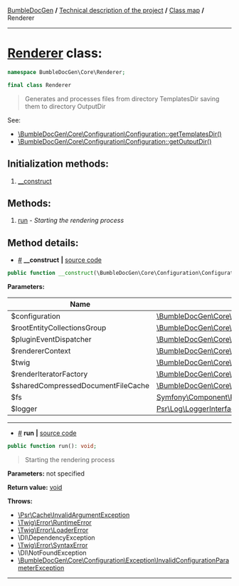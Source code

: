 <!-- {% raw %} -->
<embed> <a href="/docs/README.md">BumbleDocGen</a> <b>/</b> <a href="/docs/tech/readme.md">Technical description of the project</a> <b>/</b> <a href="/docs/tech/map.md">Class map</a> <b>/</b> Renderer<hr> </embed>

<h1>
    <a href="https://github.com/bumble-tech/bumble-doc-gen/blob/master/src/Core/Renderer/Renderer.php#L31">Renderer</a> class:
</h1>





```php
namespace BumbleDocGen\Core\Renderer;

final class Renderer
```

<blockquote>Generates and processes files from directory TemplatesDir saving them to directory OutputDir</blockquote>

See:
<ul>
    <li>
        <a href="/docs/tech/classes/Configuration.md#mgettemplatesdir">\BumbleDocGen\Core\Configuration\Configuration::getTemplatesDir()</a>    </li>
    <li>
        <a href="/docs/tech/classes/Configuration.md#mgetoutputdir">\BumbleDocGen\Core\Configuration\Configuration::getOutputDir()</a>    </li>
</ul>






<h2>Initialization methods:</h2>

<ol>
<li>
    <a href="#m-construct">__construct</a>
    </li>
</ol>

<h2>Methods:</h2>

<ol>
<li>
    <a href="#mrun">run</a>
    - <i>Starting the rendering process</i></li>
</ol>







<h2>Method details:</h2>

<div class='method_description-block'>

<ul>
<li><a name="m-construct" href="#m-construct">#</a>
 <b>__construct</b>
    <b>|</b> <a href="https://github.com/bumble-tech/bumble-doc-gen/blob/master/src/Core/Renderer/Renderer.php#L33">source code</a></li>
</ul>

```php
public function __construct(\BumbleDocGen\Core\Configuration\Configuration $configuration, \BumbleDocGen\Core\Parser\Entity\RootEntityCollectionsGroup $rootEntityCollectionsGroup, \BumbleDocGen\Core\Plugin\PluginEventDispatcher $pluginEventDispatcher, \BumbleDocGen\Core\Renderer\Context\RendererContext $rendererContext, \BumbleDocGen\Core\Renderer\Twig\MainTwigEnvironment $twig, \BumbleDocGen\Core\Renderer\RendererIteratorFactory $renderIteratorFactory, \BumbleDocGen\Core\Cache\SharedCompressedDocumentFileCache $sharedCompressedDocumentFileCache, \Symfony\Component\Filesystem\Filesystem $fs, \Psr\Log\LoggerInterface $logger);
```



<b>Parameters:</b>

<table>
    <thead>
    <tr>
        <th>Name</th>
        <th>Type</th>
        <th>Description</th>
    </tr>
    </thead>
    <tbody>
            <tr>
            <td>$configuration</td>
            <td><a href='https://github.com/bumble-tech/bumble-doc-gen/blob/master/src/Core/Configuration/Configuration.php'>\BumbleDocGen\Core\Configuration\Configuration</a></td>
            <td>-</td>
        </tr>
            <tr>
            <td>$rootEntityCollectionsGroup</td>
            <td><a href='https://github.com/bumble-tech/bumble-doc-gen/blob/master/src/Core/Parser/Entity/RootEntityCollectionsGroup.php'>\BumbleDocGen\Core\Parser\Entity\RootEntityCollectionsGroup</a></td>
            <td>-</td>
        </tr>
            <tr>
            <td>$pluginEventDispatcher</td>
            <td><a href='https://github.com/bumble-tech/bumble-doc-gen/blob/master/src/Core/Plugin/PluginEventDispatcher.php'>\BumbleDocGen\Core\Plugin\PluginEventDispatcher</a></td>
            <td>-</td>
        </tr>
            <tr>
            <td>$rendererContext</td>
            <td><a href='https://github.com/bumble-tech/bumble-doc-gen/blob/master/src/Core/Renderer/Context/RendererContext.php'>\BumbleDocGen\Core\Renderer\Context\RendererContext</a></td>
            <td>-</td>
        </tr>
            <tr>
            <td>$twig</td>
            <td><a href='https://github.com/bumble-tech/bumble-doc-gen/blob/master/src/Core/Renderer/Twig/MainTwigEnvironment.php'>\BumbleDocGen\Core\Renderer\Twig\MainTwigEnvironment</a></td>
            <td>-</td>
        </tr>
            <tr>
            <td>$renderIteratorFactory</td>
            <td><a href='https://github.com/bumble-tech/bumble-doc-gen/blob/master/src/Core/Renderer/RendererIteratorFactory.php'>\BumbleDocGen\Core\Renderer\RendererIteratorFactory</a></td>
            <td>-</td>
        </tr>
            <tr>
            <td>$sharedCompressedDocumentFileCache</td>
            <td><a href='https://github.com/bumble-tech/bumble-doc-gen/blob/master/src/Core/Cache/SharedCompressedDocumentFileCache.php'>\BumbleDocGen\Core\Cache\SharedCompressedDocumentFileCache</a></td>
            <td>-</td>
        </tr>
            <tr>
            <td>$fs</td>
            <td><a href='https://github.com/symfony/filesystem/blob/master/Filesystem.php'>Symfony\Component\Filesystem\Filesystem</a></td>
            <td>-</td>
        </tr>
            <tr>
            <td>$logger</td>
            <td><a href='https://github.com/php-fig/log/blob/master/src/LoggerInterface.php'>Psr\Log\LoggerInterface</a></td>
            <td>-</td>
        </tr>
        </tbody>
</table>



</div>
<hr>
<div class='method_description-block'>

<ul>
<li><a name="mrun" href="#mrun">#</a>
 <b>run</b>
    <b>|</b> <a href="https://github.com/bumble-tech/bumble-doc-gen/blob/master/src/Core/Renderer/Renderer.php#L57">source code</a></li>
</ul>

```php
public function run(): void;
```

<blockquote>Starting the rendering process</blockquote>

<b>Parameters:</b> not specified

<b>Return value:</b> <a href='https://www.php.net/manual/en/language.types.void.php'>void</a>


<b>Throws:</b>
<ul>
<li>
    <a href="https://github.com/php-fig/cache/blob/master/src/InvalidArgumentException.php">\Psr\Cache\InvalidArgumentException</a></li>

<li>
    <a href="https://github.com/twigphp/Twig/blob/master/src/Error/RuntimeError.php">\Twig\Error\RuntimeError</a></li>

<li>
    <a href="https://github.com/twigphp/Twig/blob/master/src/Error/LoaderError.php">\Twig\Error\LoaderError</a></li>

<li>
    <a >\DI\DependencyException</a></li>

<li>
    <a href="https://github.com/twigphp/Twig/blob/master/src/Error/SyntaxError.php">\Twig\Error\SyntaxError</a></li>

<li>
    <a >\DI\NotFoundException</a></li>

<li>
    <a href="/docs/tech/classes/InvalidConfigurationParameterException.md">\BumbleDocGen\Core\Configuration\Exception\InvalidConfigurationParameterException</a></li>

</ul>

</div>
<hr>

<!-- {% endraw %} -->